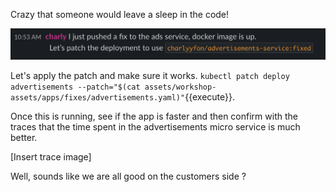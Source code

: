 
Crazy that someone would leave a sleep in the code!

![ads image fix](./assets/ads_image_fixed.png)

Let's apply the patch and make sure it works.
`kubectl patch deploy advertisements --patch="$(cat assets/workshop-assets/apps/fixes/advertisements.yaml)"`{{execute}}.


Once this is running, see if the app is faster and then confirm with the traces that the time spent in the advertisements micro service is much better.

[Insert trace image]

Well, sounds like we are all good on the customers side ?